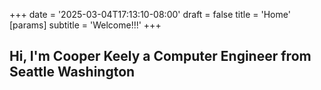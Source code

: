 +++
date = '2025-03-04T17:13:10-08:00'
draft = false
title = 'Home'
[params]
    subtitle = 'Welcome!!!'
+++
## Hi, I'm Cooper Keely a Computer Engineer from Seattle Washington


